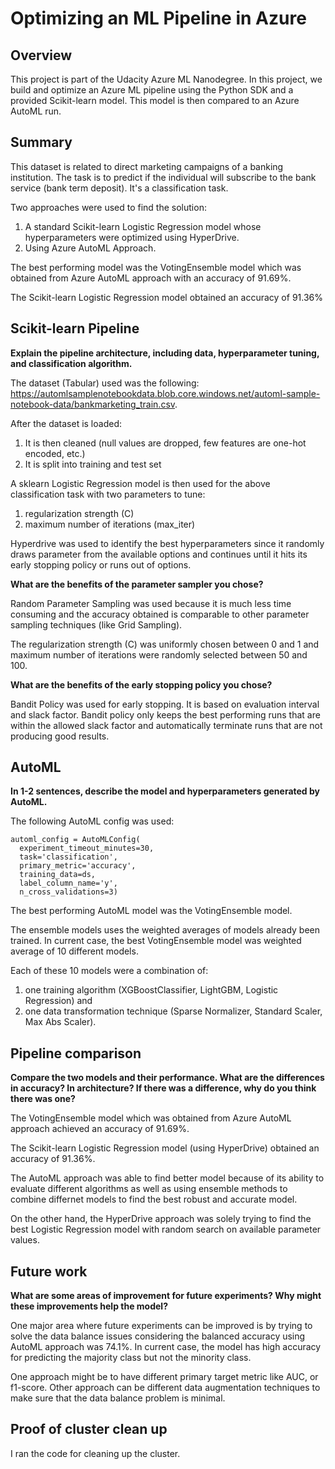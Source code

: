 # Optimizing an ML Pipeline in Azure

## Overview
This project is part of the Udacity Azure ML Nanodegree.
In this project, we build and optimize an Azure ML pipeline using the Python SDK and a provided Scikit-learn model.
This model is then compared to an Azure AutoML run.

## Summary
This dataset is related to direct marketing campaigns of a banking institution. The task is to predict if the individual will subscribe to the bank service (bank term deposit). It's a classification task.

Two approaches were used to find the solution:
1) A standard Scikit-learn Logistic Regression model whose hyperparameters were optimized using HyperDrive.
2) Using Azure AutoML Approach.

The best performing model was the VotingEnsemble model which was obtained from Azure AutoML approach with an accuracy of 91.69%.

The Scikit-learn Logistic Regression model obtained an accuracy of 91.36%

## Scikit-learn Pipeline

**Explain the pipeline architecture, including data, hyperparameter tuning, and classification algorithm.**

The dataset (Tabular) used was the following:
https://automlsamplenotebookdata.blob.core.windows.net/automl-sample-notebook-data/bankmarketing_train.csv.

After the dataset is loaded: 
1) It is then cleaned (null values are dropped, few features are one-hot encoded, etc.)
2) It is split into training and test set

A sklearn Logistic Regression model is then used for the above classification task with two parameters to tune:
1) regularization strength (C)
2) maximum number of iterations (max_iter)

Hyperdrive was used to identify the best hyperparameters since it randomly draws parameter from the available options and continues until it hits its early stopping policy or runs out of options.

**What are the benefits of the parameter sampler you chose?**

Random Parameter Sampling was used because it is much less time consuming and the accuracy obtained is comparable to other parameter sampling techniques (like Grid Sampling).

The regularization strength (C) was uniformly chosen between 0 and 1 and maximum number of iterations were randomly selected between 50 and 100.

**What are the benefits of the early stopping policy you chose?**

Bandit Policy was used for early stopping. It is based on evaluation interval and slack factor. Bandit policy only keeps the best performing runs that are within the allowed slack factor and automatically terminate runs that are not producing good results.

## AutoML
**In 1-2 sentences, describe the model and hyperparameters generated by AutoML.**

The following AutoML config was used:

```
automl_config = AutoMLConfig(
  experiment_timeout_minutes=30,
  task='classification',
  primary_metric='accuracy',
  training_data=ds,
  label_column_name='y',
  n_cross_validations=3)
```

The best performing AutoML model was the VotingEnsemble model. 

The ensemble models uses the weighted averages of models already been trained. In current case, the best VotingEnsemble model was weighted average of 10 different models. 

Each of these 10 models were a combination of: 
1) one training algorithm (XGBoostClassifier, LightGBM, Logistic Regression) and 
2) one data transformation technique (Sparse Normalizer, Standard Scaler, Max Abs Scaler). 

## Pipeline comparison
**Compare the two models and their performance. What are the differences in accuracy? In architecture? If there was a difference, why do you think there was one?**

The VotingEnsemble model which was obtained from Azure AutoML approach achieved an accuracy of 91.69%.

The Scikit-learn Logistic Regression model (using HyperDrive) obtained an accuracy of 91.36%.

The AutoML approach was able to find better model because of its ability to evaluate different algorithms as well as using ensemble methods to combine differnet models to find the best robust and accurate model.

On the other hand, the HyperDrive approach was solely trying to find the best Logistic Regression model with random search on available parameter values.

## Future work
**What are some areas of improvement for future experiments? Why might these improvements help the model?**

One major area where future experiments can be improved is by trying to solve the data balance issues considering the balanced accuracy using AutoML approach was 74.1%. In current case, the model has high accuracy for predicting the majority class but not the minority class.

One approach might be to have different primary target metric like AUC, or f1-score. 
Other approach can be different data augmentation techniques to make sure that the data balance problem is minimal.



## Proof of cluster clean up

I ran the code for cleaning up the cluster.
